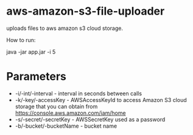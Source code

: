 aws-amazon-s3-file-uploader
===========================

uploads files to aws amazon s3 cloud storage.

How to run:

java -jar app.jar -i 5


Parameters
==========

* -i/-int/-interval  -  interval in seconds between calls
* -k/-key/-accessKey  -  AWSAccessKeyId to access Amazon S3 cloud storage that you can obtain from https://console.aws.amazon.com/iam/home
* -s/-secret/-secretKey - AWSSecretKey used as a password
* -b/-bucket/-bucketName - bucket name
